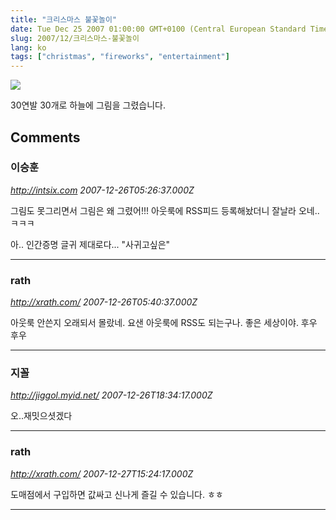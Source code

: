 ```yaml
---
title: "크리스마스 불꽃놀이"
date: Tue Dec 25 2007 01:00:00 GMT+0100 (Central European Standard Time)
slug: 2007/12/크리스마스-불꽃놀이
lang: ko
tags: ["christmas", "fireworks", "entertainment"]
---
```


![](/img/fireworks_shot.jpg)

30연발 30개로 하늘에 그림을 그렸습니다.

## Comments

### 이승훈
*http://intsix.com*
*2007-12-26T05:26:37.000Z*

그림도 못그리면서 그림은 왜 그렸어!!!
아웃룩에 RSS피드 등록해놨더니 잘날라 오네.. ㅋㅋㅋ

아.. 인간증명 글귀 제대로다... "사귀고싶은"

---

### rath
*http://xrath.com/*
*2007-12-26T05:40:37.000Z*

아웃룩 안쓴지 오래되서 몰랐네. 요샌 아웃룩에 RSS도 되는구나.
좋은 세상이야. 후우 후우

---

### 지꼴
*http://jiggol.myid.net/*
*2007-12-26T18:34:17.000Z*

오..재밋으셧겠다

---

### rath
*http://xrath.com/*
*2007-12-27T15:24:17.000Z*

도매점에서 구입하면 값싸고 신나게 즐길 수 있습니다. ㅎㅎ

---
